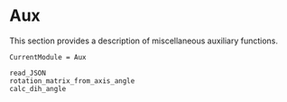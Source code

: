 # Aux

This section provides a description of miscellaneous auxiliary functions.
```@meta
CurrentModule = Aux
```

```@docs
read_JSON
rotation_matrix_from_axis_angle
calc_dih_angle
```